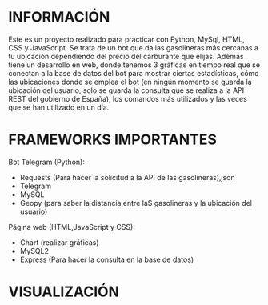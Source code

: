 # INFORMACIÓN


Este es un proyecto realizado para practicar con Python, MySql, HTML, CSS y JavaScript. Se trata de un bot que da las gasolineras más cercanas a tu ubicación dependiendo del precio del carburante que elijas. Además tiene un desarrollo en web, donde tenemos 3 gráficas en tiempo real que se conectan a la base de datos del bot para mostrar ciertas estadísticas, cómo las ubicaciones donde se emplea el bot (en ningún momento se guarda la ubicación del usuario, solo se guarda la consulta que se realiza a la API REST del gobierno de España), los comandos más utilizados y las veces que se han utilizado en un día.



# FRAMEWORKS IMPORTANTES


Bot Telegram (Python):
* Requests (Para hacer la solicitud a la API de las gasolineras),json
* Telegram
* MySQL
* Geopy (para saber la distancia entre laS gasolineras y la ubicación del usuario)



Página web (HTML,JavaScript y CSS):
- Chart (realizar gráficas)
- MySQL2
- Express (Para hacer la consulta en la base de datos)

# VISUALIZACIÓN
  
